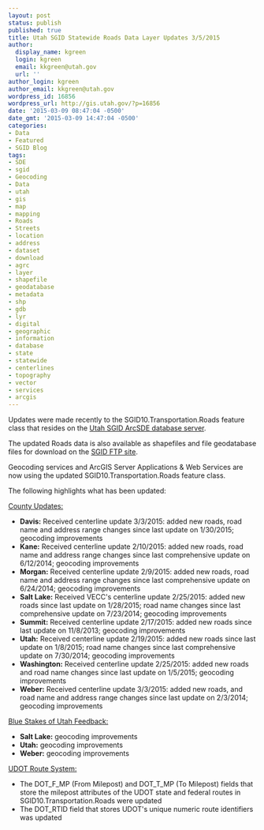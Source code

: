 ```yaml
---
layout: post
status: publish
published: true
title: Utah SGID Statewide Roads Data Layer Updates 3/5/2015
author:
  display_name: kgreen
  login: kgreen
  email: kkgreen@utah.gov
  url: ''
author_login: kgreen
author_email: kkgreen@utah.gov
wordpress_id: 16856
wordpress_url: http://gis.utah.gov/?p=16856
date: '2015-03-09 08:47:04 -0500'
date_gmt: '2015-03-09 14:47:04 -0500'
categories:
- Data
- Featured
- SGID Blog
tags:
- SDE
- sgid
- Geocoding
- Data
- utah
- gis
- map
- mapping
- Roads
- Streets
- location
- address
- dataset
- download
- agrc
- layer
- shapefile
- geodatabase
- metadata
- shp
- gdb
- lyr
- digital
- geographic
- information
- database
- state
- statewide
- centerlines
- topography
- vector
- services
- arcgis
---
```

<p>Updates were made recently to the SGID10.Transportation.Roads feature class that resides on the <a href="http://gis.utah.gov/data/how-to-connect-to-the-sgid-via-sde/">Utah SGID ArcSDE database server</a>.</p>
<p>The updated Roads data is also available as shapefiles and file geodatabase files for download on the <a href="ftp://ftp.agrc.utah.gov/UtahSGID_Vector/UTM12_NAD83/TRANSPORTATION/PackagedData/_Statewide/UtahRoadAndHighwaySystem/">SGID FTP site</a>.</p>
<p>Geocoding services and ArcGIS Server Applications & Web Services are now using the updated SGID10.Transportation.Roads feature class.</p>
<p>The following highlights what has been updated:</p>
<p><span style="text-decoration: underline;">County Updates:</span></p>
<ul>
<li><strong>Davis:</strong> Received centerline update 3/3/2015: added new roads, road name and address range changes since last update on 1/30/2015; geocoding improvements</li>
<li><strong>Kane:</strong> Received centerline update 2/10/2015: added new roads, road name and address range changes since last comprehensive update on 6/12/2014; geocoding improvements</li>
<li><strong>Morgan:</strong> Received centerline update 2/9/2015: added new roads, road name and address range changes since last comprehensive update on 6/24/2014; geocoding improvements</li>
<li><strong>Salt Lake:</strong> Received VECC's centerline update 2/25/2015: added new roads since last update on 1/28/2015; road name changes since last comprehensive update on 7/23/2014; geocoding improvements</li>
<li><strong>Summit:</strong> Received centerline update 2/17/2015: added new roads since last update on 11/8/2013; geocoding improvements</li>
<li><strong>Utah:</strong> Received centerline update 2/19/2015: added new roads since last update on 1/8/2015; road name changes since last comprehensive update on 7/30/2014; geocoding improvements</li>
<li><strong>Washington:</strong> Received centerline update 2/25/2015: added new roads and road name changes since last update on 1/5/2015; geocoding improvements</li>
<li><strong>Weber:</strong> Received centerline update 3/3/2015: added new roads, and road name and address range changes since last update on 2/3/2014; geocoding improvements</li>
</ul>
<p><span style="text-decoration: underline;">Blue Stakes of Utah Feedback:</span></p>
<ul>
<li><strong>Salt Lake:</strong> geocoding improvements</li>
<li><strong>Utah:</strong> geocoding improvements</li>
<li><strong>Weber:</strong> geocoding improvements</li>
</ul>
<p><span style="text-decoration: underline;">UDOT Route System:</span></p>
<ul>
<li>The DOT_F_MP (From Milepost) and DOT_T_MP (To Milepost) fields that store the milepost attributes of the UDOT state and federal routes in SGID10.Transportation.Roads were updated</li>
<li>The DOT_RTID field that stores UDOT's unique numeric route identifiers was updated</li>
